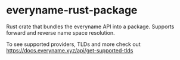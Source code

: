 # everyname-rust-package

Rust crate that bundles the everyname API into a package.
Supports forward and reverse name space resolution.

To see supported providers, TLDs and more check out https://docs.everyname.xyz/api/get-supported-tlds
